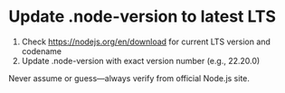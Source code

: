 # Update .node-version to latest LTS

1. Check https://nodejs.org/en/download for current LTS version and codename
2. Update .node-version with exact version number (e.g., 22.20.0)

Never assume or guess—always verify from official Node.js site.